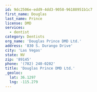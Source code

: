 ```yaml
---
id: 9dc2506e-edd9-4dd3-9058-96188951b1c7
first_name: Douglas
last_name: Prince
license: DMD
services:
  - dentist
category: Dentists
org_name: 'Douglas Prince DMD Ltd.'
address: '830 S. Durango Drive'
city: 'Las Vegas'
state: NV
zip: '89145'
phone: '(702) 240-0202'
title: 'Douglas Prince DMD Ltd.'
_geoloc:
  lat: 36.1297
  lng: -115.279
---
```

